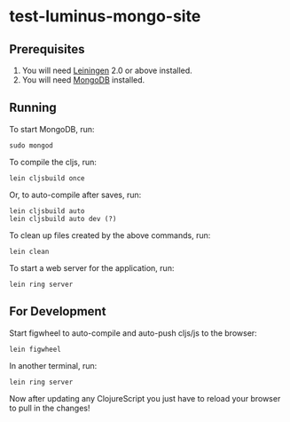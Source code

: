 # test-luminus-mongo-site

<Description>

## Prerequisites

 1. You will need [Leiningen][1] 2.0 or above installed.
 2. You will need [MongoDB][2] installed.

[1]: https://github.com/technomancy/leiningen
[2]: https://www.mongodb.org/downloads

## Running

To start MongoDB, run:

    sudo mongod

To compile the cljs, run:

    lein cljsbuild once

Or, to auto-compile after saves, run:

    lein cljsbuild auto
    lein cljsbuild auto dev (?)

To clean up files created by the above commands, run:

    lein clean

To start a web server for the application, run:

    lein ring server

## For Development

Start figwheel to auto-compile and auto-push cljs/js to the browser:

    lein figwheel

In another terminal, run:

    lein ring server

Now after updating any ClojureScript you just have to reload your browser to
pull in the changes!
